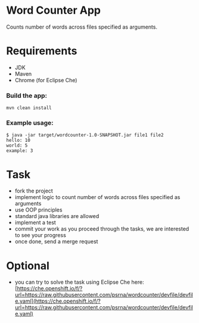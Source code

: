 # Word Counter App

Counts number of words across files specified as arguments.

# Requirements

- JDK
- Maven
- Chrome (for Eclipse Che)

### Build the app:

```console
mvn clean install
```

### Example usage: 

```console
$ java -jar target/wordcounter-1.0-SNAPSHOT.jar file1 file2 
hello: 10 
world: 5 
example: 3
``` 

# Task

- fork the project
- implement logic to count number of words across files specified as arguments
- use OOP principles
- standard java libraries are allowed
- implement a test 
- commit your work as you proceed through the tasks, we are interested to see your progress
- once done, send a merge request 

# Optional

- you can try to solve the task using Eclipse Che here: [https://che.openshift.io/f/?url=https://raw.githubusercontent.com/psrna/wordcounter/devfile/devfile.yaml](https://che.openshift.io/f/?url=https://raw.githubusercontent.com/psrna/wordcounter/devfile/devfile.yaml)

